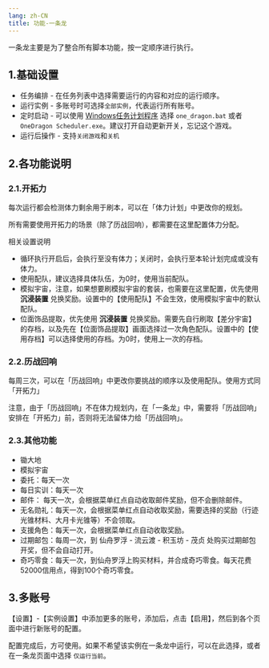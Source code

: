 ```yaml
---
lang: zh-CN
title: 功能-一条龙
---
```


一条龙主要是为了整合所有脚本功能，按一定顺序进行执行。

## 1.基础设置

- 任务编排 - 在任务列表中选择需要运行的内容和对应的运行顺序。
- 运行实例 - 多账号时可选择`全部实例`，代表运行所有账号。
- 定时启动 - 可以使用 [Windows任务计划程序](../../../other/zh/windows_plan.md) 选择 `one_dragon.bat` 或者 `OneDragon Scheduler.exe`。建议打开自动更新开关，忘记这个游戏。
- 运行后操作 - 支持`关闭游戏`和`关机`

## 2.各功能说明

### 2.1.开拓力

每次运行都会检测体力剩余用于刷本，可以在「体力计划」中更改你的规划。

所有需要使用开拓力的场景（除了历战回响），都需要在这里配置体力分配。

相关设置说明

- 循环执行开启后，会执行至没有体力；关闭时，会执行至本轮计划完成或没有体力。
- 使用配队，建议选择具体队伍，为0时，使用当前配队。
- 模拟宇宙，注意，如果想要刷模拟宇宙的套装，也需要在这里配置，优先使用 __沉浸装置__ 兑换奖励。设置中的【使用配队】不会生效，使用模拟宇宙中的默认配队。
- 位面饰品提取，优先使用 __沉浸装置__ 兑换奖励。需要先自行刷取【差分宇宙】的存档，以及先在【位面饰品提取】画面选择过一次角色配队。设置中的【使用存档】可以选择使用的存档。为0时，使用上一次的存档。

### 2.2.历战回响

每周三次，可以在「历战回响」中更改你要挑战的顺序以及使用配队。使用方式同「开拓力」

注意，由于「历战回响」不在体力规划内，在「一条龙」中，需要将「历战回响」安排在「开拓力」前，否则将无法留体力给「历战回响」。

### 2.3.其他功能

- 锄大地
- 模拟宇宙
- 委托：每天一次
- 每日实训：每天一次
- 邮件： 每天一次，会根据菜单红点自动收取邮件奖励，但不会删除邮件。
- 无名勋礼：每天一次，会根据菜单红点自动收取奖励，需要选择的奖励（行迹光锥材料、大月卡光锥等）不会领取。
- 支援角色：每天一次，会根据菜单红点自动收取奖励。
- 过期邮包：每周一次，到 仙舟罗浮 - 流云渡 - 积玉坊 - 茂贞 处购买过期邮包开奖，但不会自动打开。
- 奇巧零食：每天一次，到仙舟罗浮上购买材料，并合成奇巧零食。每天花费52000信用点，得到100个奇巧零食。

## 3.多账号

【设置】-【实例设置】中添加更多的账号，添加后，点击【启用】，然后到各个页面中进行新账号的配置。

配置完成后，方可使用。如果不希望该实例在一条龙中运行，可以在此选择，或者在一条龙页面中选择 `仅运行当前`。
